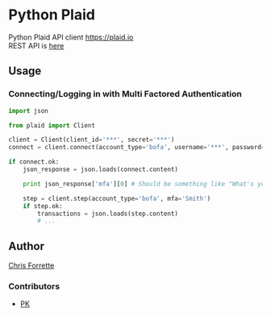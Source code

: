 # Python Plaid

Python Plaid API client https://plaid.io  
REST API is [here](https://www.plaid.io/docs)

## Usage

### Connecting/Logging in with Multi Factored Authentication

```python
import json

from plaid import Client

client = Client(client_id='***', secret='***')
connect = client.connect(account_type='bofa', username='***', password='***', email='john@whatever.com')

if connect.ok:
    json_response = json.loads(connect.content)

    print json_response['mfa'][0] # Should be something like "What's your mother's maiden name?"

    step = client.step(account_type='bofa', mfa='Smith')
    if step.ok:
        transactions = json.loads(step.content)
        # ...
```

## Author

[Chris Forrette](https://github.com/chrisforrette)

### Contributors
- [PK](https://github.com/gae123)
